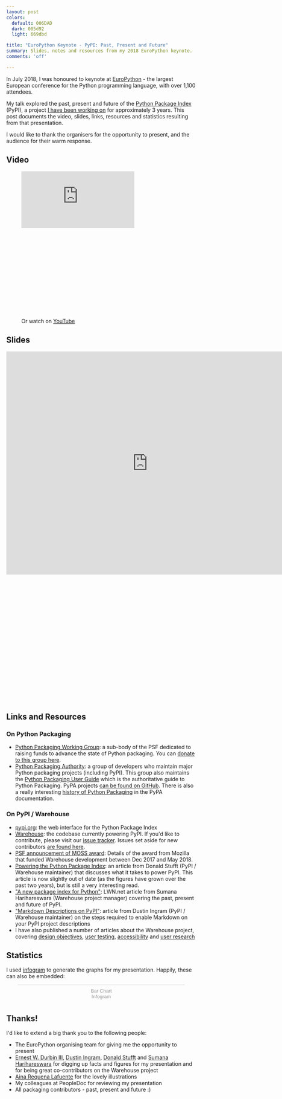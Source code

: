 ```yaml
---
layout: post
colors:
  default: 006DAD
  dark: 005d92
  light: 669dbd

title: "EuroPython Keynote - PyPI: Past, Present and Future"
summary: Slides, notes and resources from my 2018 EuroPython keynote.
comments: 'off'

---
```


In July 2018, I was honoured to keynote at [EuroPython](https://europython.eu/) - the largest European conference for the Python programming language, with over 1,100 attendees.

My talk explored the past, present and future of the [Python Package Index](http://pypi.org) (PyPI), a project [I have been working on](https://whoisnicoleharris.com/warehouse/) for approximately 3 years. This post documents the video, slides, links, resources and statistics resulting from that presentation.

I would like to thank the organisers for the opportunity to present, and the audience for their warm response.

## Video

<figure class="img-figure centered">
    <div class='embed-container' style="padding-bottom: 56.25%">
      <iframe src="https://www.youtube.com/embed/Rps9lHflkCg?rel=0&amp;start=1920&amp;start=1920&amp;end=3740" frameborder="0" allowfullscreen></iframe>
    </div>
    <figcaption>Or watch on <a href="https://www.youtube.com/watch?v=Rps9lHflkCg?rel=0&amp;start=1920&amp;end=3740">YouTube</a></figcaption>
</figure>

## Slides

<div class="embed-container" style="padding-bottom: 66.4%;">
  <iframe src="https://docs.google.com/presentation/d/e/2PACX-1vRw88JQz20Um5wOZhhHVWSSK-LhHUmwm6Ux2IiqFMwg98pZye3NNr8Y62eSsXAmn-EWOYi6pF2gKjQC/embed?start=false&loop=false&delayms=60000"
  frameborder="0" width="750" height="591" allowfullscreen="true" mozallowfullscreen="true" webkitallowfullscreen="true"></iframe>
</div>

## Links and Resources

### On Python Packaging

- [Python Packaging Working Group](https://wiki.python.org/psf/PackagingWG/Charter): a sub-body of the PSF dedicated to raising funds to advance the state of Python packaging. You can [donate to this group here](https://donate.pypi.org).
- [Python Packaging Authority](https://www.pypa.io/): a group of developers who maintain major Python packaging projects (including PyPI). This group also maintains the [Python Packaging User Guide](https://packaging.python.org/) which is the authoritative guide to Python Packaging. PyPA projects [can be found on GitHub](https://github.com/pypa/). There is also a really interesting [history of Python Packaging](https://www.pypa.io/en/latest/history/) in the PyPA documentation.

### On PyPI / Warehouse

- [pypi.org](https://pypi.org): the web interface for the Python Package Index
- [Warehouse](https://github.com/pypa/warehouse): the codebase currently powering PyPI. If you'd like to contribute, please visit our [issue tracker](https://github.com/pypa/warehouse/issues). Issues set aside for new contributors [are found here](https://github.com/pypa/warehouse/issues?q=is%3Aopen+is%3Aissue+label%3A%22good+first+issue%22).
- [PSF announcement of MOSS award](http://pyfound.blogspot.com/2017/11/the-psf-awarded-moss-grant-pypi.html): Details of the award from Mozilla that funded Warehouse development between Dec 2017 and May 2018.
- [Powering the Python Package Index](https://caremad.io/posts/2016/05/powering-pypi/): an article from Donald Stufft (PyPI / Warehouse maintainer) that discusses what it takes to power PyPI. This article is now slightly out of date (as the figures have grown over the past two years), but is still a very interesting read.
- ["A new package index for Python"](https://lwn.net/Articles/751458/): LWN.net article from Sumana Harihareswara (Warehouse project manager) covering the past, present and future of PyPI.
- ["Markdown Descriptions on PyPI"](https://dustingram.com/articles/2018/03/16/markdown-descriptions-on-pypi): article from Dustin Ingram (PyPI / Warehouse maintainer) on the steps required to enable Markdown on your PyPI project descriptions
- I have also published a number of articles about the Warehouse project, covering [design objectives](https://whoisnicoleharris.com/2015/12/31/designing-warehouse-an-overview.html), [user testing](https://whoisnicoleharris.com/2018/03/13/user-testing-warehouse.html), [accessibility](https://whoisnicoleharris.com/2018/05/17/warehouse-accessibility.html) and [user research](https://whoisnicoleharris.com/2018/07/22/pypi-user-research.html)

## Statistics

I used [infogram](https://infogram.com) to generate the graphs for my presentation. Happily, these can also be embedded:

<div class="infogram-embed" data-id="4e7b0b39-4b7c-4cdf-81c6-6c425be6f1a1" data-type="interactive" data-title="Bar Chart"></div><script>!function(e,t,n,s){var i="InfogramEmbeds",o=e.getElementsByTagName(t)[0],d=/^http:/.test(e.location)?"http:":"https:";if(/^\/{2}/.test(s)&&(s=d+s),window[i]&&window[i].initialized)window[i].process&&window[i].process();else if(!e.getElementById(n)){var a=e.createElement(t);a.async=1,a.id=n,a.src=s,o.parentNode.insertBefore(a,o)}}(document,"script","infogram-async","https://e.infogram.com/js/dist/embed-loader-min.js");</script><div style="padding:8px 0;font-family:Arial!important;font-size:13px!important;line-height:15px!important;text-align:center;border-top:1px solid #dadada;margin:0 30px"><a href="https://infogram.com/4e7b0b39-4b7c-4cdf-81c6-6c425be6f1a1" style="color:#989898!important;text-decoration:none!important;" target="_blank">Bar Chart</a><br><a href="https://infogram.com" style="color:#989898!important;text-decoration:none!important;" target="_blank" rel="nofollow">Infogram</a></div>

## Thanks!

I'd like to extend a big thank you to the following people:

- The EuroPython organising team for giving me the opportunity to present
- [Ernest W. Durbin III](https://twitter.com/EWDurbin), [Dustin Ingram](https://twitter.com/di_codes), [Donald Stufft](https://twitter.com/dstufft) and [Sumana Harihareswara](https://twitter.com/brainwane) for digging up facts and figures for my presentation and for being great co-contributors on the Warehouse project
- [Aina Requena Lafuente](https://twitter.com/ainarela) for the lovely illustrations
- My colleagues at PeopleDoc for reviewing my presentation
- All packaging contributors - past, present and future :)
